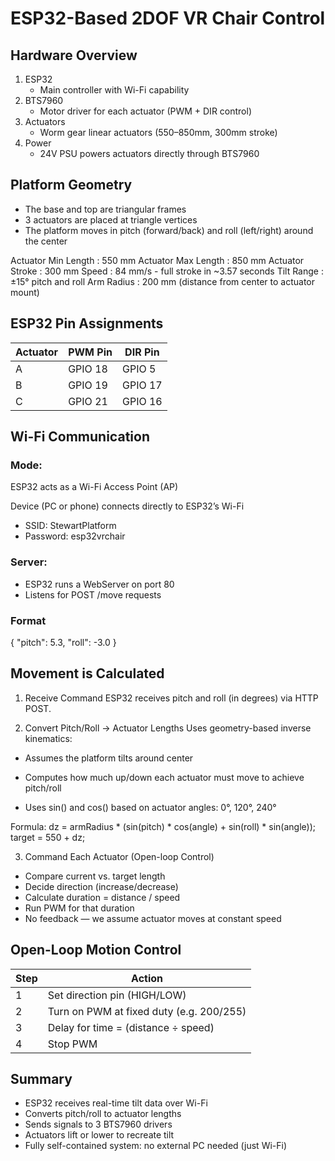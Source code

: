 # ESP32-Based 2DOF VR Chair Control
## Hardware Overview
1. ESP32
   - Main controller with Wi-Fi capability
2. BTS7960
   - Motor driver for each actuator (PWM + DIR control)
3. Actuators
   - Worm gear linear actuators (550–850mm, 300mm stroke)
4. Power
   - 24V PSU powers actuators directly through BTS7960

## Platform Geometry
- The base and top are triangular frames
- 3 actuators are placed at triangle vertices
- The platform moves in pitch (forward/back) and roll (left/right) around the center

Actuator Min Length :	550 mm
Actuator Max Length : 850 mm
Actuator Stroke	: 300 mm
Speed :	84 mm/s - full stroke in ~3.57 seconds
Tilt Range :	±15° pitch and roll
Arm Radius :	200 mm (distance from center to actuator mount)

## ESP32 Pin Assignments
| Actuator | PWM Pin | DIR Pin |
| -------- | ------- | ------- |
| A        | GPIO 18 | GPIO 5  |
| B        | GPIO 19 | GPIO 17 |
| C        | GPIO 21 | GPIO 16 |

## Wi-Fi Communication
### Mode:
ESP32 acts as a Wi-Fi Access Point (AP)

Device (PC or phone) connects directly to ESP32’s Wi-Fi

- SSID: StewartPlatform
- Password: esp32vrchair

### Server:
- ESP32 runs a WebServer on port 80
- Listens for POST /move requests

### Format
{ "pitch": 5.3, "roll": -3.0 }

## Movement is Calculated
1. Receive Command
ESP32 receives pitch and roll (in degrees) via HTTP POST.

2. Convert Pitch/Roll → Actuator Lengths
Uses geometry-based inverse kinematics:

- Assumes the platform tilts around center

- Computes how much up/down each actuator must move to achieve pitch/roll

- Uses sin() and cos() based on actuator angles: 0°, 120°, 240°

Formula:
dz = armRadius * (sin(pitch) * cos(angle) + sin(roll) * sin(angle));
target = 550 + dz;

3. Command Each Actuator (Open-loop Control)
- Compare current vs. target length
- Decide direction (increase/decrease)
- Calculate duration = distance / speed
- Run PWM for that duration
- No feedback — we assume actuator moves at constant speed

## Open-Loop Motion Control
| Step | Action                                   |
| ---- | ---------------------------------------- |
| 1    | Set direction pin (HIGH/LOW)             |
| 2    | Turn on PWM at fixed duty (e.g. 200/255) |
| 3    | Delay for time = (distance ÷ speed)      |
| 4    | Stop PWM                                 |

## Summary
- ESP32 receives real-time tilt data over Wi-Fi
- Converts pitch/roll to actuator lengths
- Sends signals to 3 BTS7960 drivers
- Actuators lift or lower to recreate tilt
- Fully self-contained system: no external PC needed (just Wi-Fi)



